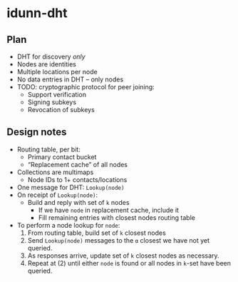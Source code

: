 # idunn-dht

## Plan

- DHT for discovery *only*
- Nodes are identities
- Multiple locations per node
- No data entries in DHT – only nodes
- TODO: cryptographic protocol for peer joining:
    - Support verification
    - Signing subkeys
    - Revocation of subkeys

## Design notes

- Routing table, per bit:
    - Primary contact bucket
    - “Replacement cache” of all nodes
- Collections are multimaps
    - Node IDs to 1+ contacts/locations
- One message for DHT: `Lookup(node)`
- On receipt of `Lookup(node)`:
    - Build and reply with set of `k` nodes
      - If we have `node` in replacement cache, include it
      - Fill remaining entries with closest nodes routing table
- To perform a node lookup for `node`:
    1. From routing table, build set of `k` closest nodes
    2. Send `Lookup(node)` messages to the `α` closest we have not yet queried.
    3. As responses arrive, update set of `k` closest nodes as necessary.
    4. Repeat at (2) until either `node` is found or all nodes in `k`-set have
       been queried.
